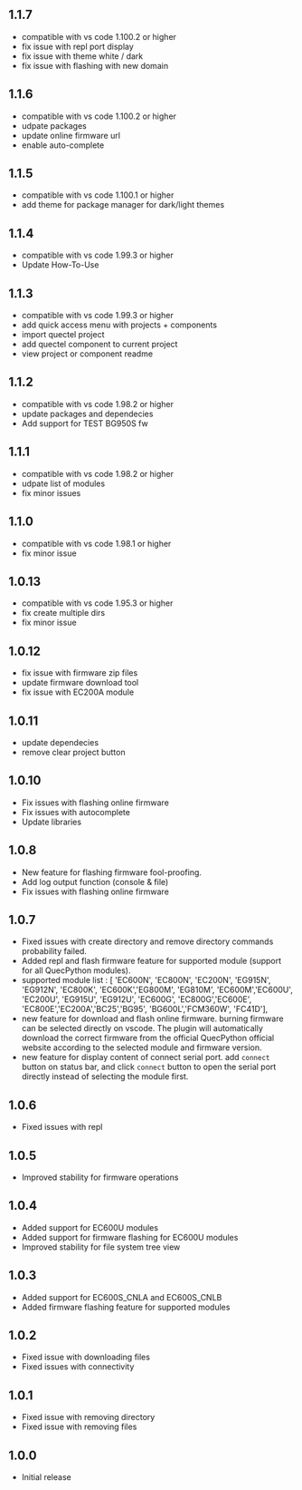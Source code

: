 ## 1.1.7
- compatible with vs code 1.100.2 or higher
- fix issue with repl port display
- fix issue with theme white / dark
- fix issue with flashing with new domain
## 1.1.6
- compatible with vs code 1.100.2 or higher
- udpate packages
- update online firmware url
- enable auto-complete
## 1.1.5
- compatible with vs code 1.100.1 or higher
- add theme for package manager for dark/light themes
## 1.1.4
- compatible with vs code 1.99.3 or higher
- Update How-To-Use
## 1.1.3
- compatible with vs code 1.99.3 or higher
- add quick access menu with projects + components
- import quectel project
- add quectel component to current project
- view project or component readme
## 1.1.2
- compatible with vs code 1.98.2 or higher
- update packages and dependecies
- Add support for TEST BG950S fw
## 1.1.1
- compatible with vs code 1.98.2 or higher
- udpate list of modules
- fix minor issues
## 1.1.0
- compatible with vs code 1.98.1 or higher
- fix minor issue
## 1.0.13
- compatible with vs code 1.95.3 or higher
- fix create multiple dirs
- fix minor issue
## 1.0.12
- fix issue with firmware zip files
- update firmware download tool
- fix issue with EC200A module
## 1.0.11
- update dependecies
- remove clear project button
## 1.0.10
- Fix issues with flashing online firmware
- Fix issues with autocomplete
- Update libraries
## 1.0.8
- New feature for flashing firmware fool-proofing.
- Add log output function (console & file)
- Fix issues with flashing online firmware
## 1.0.7
- Fixed issues with create directory and remove directory commands probability failed.
- Added repl and flash firmware feature for supported module (support for all QuecPython modules).
- supported module list : [	'EC600N', 'EC800N', 'EC200N', 'EG915N', 'EG912N', 'EC800K', 'EC600K','EG800M', 'EG810M', 'EC600M','EC600U',  'EC200U',  'EG915U', 'EG912U', 'EC600G', 'EC800G','EC600E', 'EC800E','EC200A','BC25','BG95', 'BG600L','FCM360W', 'FC41D'],
- new feature for download and flash online firmware. burning firmware can be selected directly on vscode. The plugin will automatically download the correct firmware from the official QuecPython official website according to the selected module and firmware version.
- new feature for display content of connect serial port. add `connect` button on status bar, and click `connect` button to open the serial port directly instead of selecting the module first.
## 1.0.6
- Fixed issues with repl
## 1.0.5
- Improved stability for firmware operations
## 1.0.4
- Added support for EC600U modules
- Added support for firmware flashing for EC600U modules
- Improved stability for file system tree view
## 1.0.3
- Added support for EC600S_CNLA and EC600S_CNLB
- Added firmware flashing feature for supported modules
## 1.0.2
- Fixed issue with downloading files
- Fixed issues with connectivity
## 1.0.1
- Fixed issue with removing directory
- Fixed issue with removing files
## 1.0.0
- Initial release